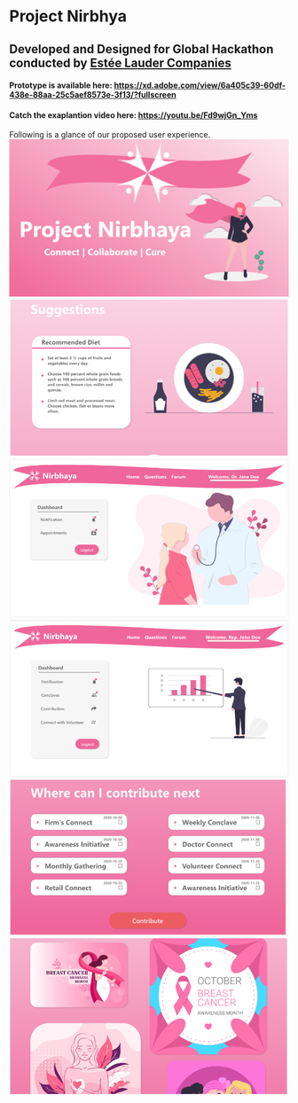 # Project Nirbhya

## Developed and Designed for Global Hackathon conducted by [Estée Lauder Companies](https://elchackathon.com/)

#### Prototype is available here: https://xd.adobe.com/view/6a405c39-60df-438e-88aa-25c5aef8573e-3f13/?fullscreen

#### Catch the exaplantion video here: https://youtu.be/Fd9wjGn_Yms
Following is a glance of our proposed user experience.
![](https://github.com/hackForPink/project_nirbhaya/blob/master/images/theme.png)
![](https://github.com/hackForPink/project_nirbhaya/blob/master/images/diet.png)
![](https://github.com/hackForPink/project_nirbhaya/blob/master/images/doc.png)
![](https://github.com/hackForPink/project_nirbhaya/blob/master/images/rep.png)
![](https://github.com/hackForPink/project_nirbhaya/blob/master/images/firm.png)
![](https://github.com/hackForPink/project_nirbhaya/blob/master/images/vol.png)
